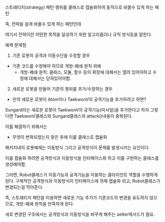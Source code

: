 스트래티지(strategy) 패턴
행위를 클래스로 캡슐화하여 동적으로 바꿀수 있게 하는 패턴

즉, 전략을 쉽게 바꿀수 있게 하는 패턴인데

여기서 전략이란 어떤한 목적을 달성하기 위한 알고리즘이나 규칙 방식등을 말한다.

예제
문제점
1. 기존 로봇의 공격과 이동수단을 수정할 경우
 - 기존 코드를 수정해야 하므로 개방-폐쇄 원칙 위배
    * 개방-폐쇄 원칙: 클래스, 모듈, 함수 등의 확장에 대해서는 열려 있어야하고 수정에 대해서는 닫혀있어야함.
 
2. 새로운 로봇을 만들어 기존의 행위를 추가/수정하는 경우
 - 만약 새로운 로봇이 Atom이나 TaekwonV의 공격기능을 추가하려고 하면?

Sungard라는 새로운 로봇이 TaekwonV의 공격기능(미사일)을 추가한다고 하자
그렇다면 TaekwonV클래스와 Sungard클래스의 attack()내용이 중복된다.

이를 해결하기 위해서는
* 무엇이 변화되었는지 찾은 후에 이를 클래스로 캡슐화

패키지내의 로봇예제는 이동방식 그리고 공격방식이 문제를 발생시키는 요인이다.

이를 캡슐화 하려면 공격방식과 이동방식을 인터페이스화 하고 이를 구현하는 클래스를 생성해야함.

그러면, Robot클래스가 이동기능과 공격기능을 이용하는 클라이언트 역할을 수행하게 된다.
구체적인 공격방식과 이동방식이 인터페이스에 의해 캡슐화 되고, Robot클래스가 변경되는걸 막아준다.

즉, 스트래티지 패턴을 이용하면 새로운 기능 추가가 기존코드의 변경을 유도하지 않으므로, 개방-폐쇄 원칙을 만족하게 된다.

새로 변경된 구조에서는 공격방식과 이동방식을 바꾸게 해주는 setter메서드가 필요.